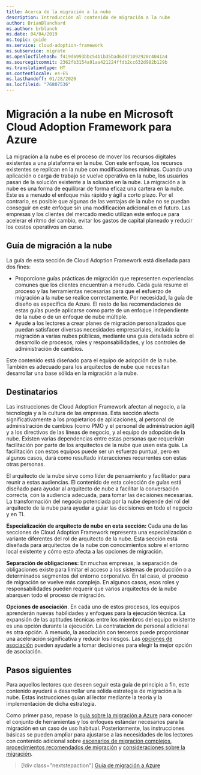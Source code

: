 ```yaml
---
title: Acerca de la migración a la nube
description: Introducción al contenido de migración a la nube
author: BrianBlanchard
ms.author: brblanch
ms.date: 04/04/2019
ms.topic: guide
ms.service: cloud-adoption-framework
ms.subservice: migrate
ms.openlocfilehash: f419d6993bbc54b1b35bad6d071092920c4041a4
ms.sourcegitcommit: 2362fb3154a91aa421224ffdb2cc632d982b129b
ms.translationtype: HT
ms.contentlocale: es-ES
ms.lasthandoff: 01/28/2020
ms.locfileid: "76807536"
---
```

# <a name="cloud-migration-in-the-microsoft-cloud-adoption-framework-for-azure"></a>Migración a la nube en Microsoft Cloud Adoption Framework para Azure

La migración a la nube es el proceso de mover los recursos digitales existentes a una plataforma en la nube. Con este enfoque, los recursos existentes se replican en la nube con modificaciones mínimas. Cuando una aplicación o carga de trabajo se vuelve operativa en la nube, los usuarios pasan de la solución existente a la solución en la nube. La migración a la nube es una forma de equilibrar de forma eficaz una cartera en la nube. Este es a menudo el enfoque más rápido y ágil a corto plazo. Por el contrario, es posible que algunas de las ventajas de la nube no se puedan conseguir en este enfoque sin una modificación adicional en el futuro. Las empresas y los clientes del mercado medio utilizan este enfoque para acelerar el ritmo del cambio, evitar los gastos de capital planeado y reducir los costos operativos en curso.

## <a name="cloud-migration-guidance"></a>Guía de migración a la nube

La guía de esta sección de Cloud Adoption Framework está diseñada para dos fines:

- Proporcione guías prácticas de migración que representen experiencias comunes que los clientes encuentran a menudo. Cada guía resume el proceso y las herramientas necesarias para que el esfuerzo de migración a la nube se realice correctamente. Por necesidad, la guía de diseño es específica de Azure. El resto de las recomendaciones de estas guías puede aplicarse como parte de un enfoque independiente de la nube o de un enfoque de nube múltiple.
- Ayude a los lectores a crear planes de migración personalizados que puedan satisfacer diversas necesidades empresariales, incluido la migración a varias nubes públicas, mediante una guía detallada sobre el desarrollo de procesos, roles y responsabilidades, y los controles de administración de cambios.

Este contenido está diseñado para el equipo de adopción de la nube. También es adecuado para los arquitectos de nube que necesitan desarrollar una base sólida en la migración a la nube.

## <a name="intended-audience"></a>Destinatarios

Las instrucciones de Cloud Adoption Framework afectan al negocio, a la tecnología y a la cultura de las empresas. Esta sección afecta significativamente a los propietarios de aplicaciones, al personal de administración de cambios (como PMO y el personal de administración ágil) y a los directivos de las líneas de negocio, y al equipo de adopción de la nube. Existen varias dependencias entre estas personas que requerirán facilitación por parte de los arquitectos de la nube que usen esta guía. La facilitación con estos equipos puede ser un esfuerzo puntual, pero en algunos casos, dará como resultado interacciones recurrentes con estas otras personas.

El arquitecto de la nube sirve como líder de pensamiento y facilitador para reunir a estas audiencias. El contenido de esta colección de guías está diseñado para ayudar al arquitecto de nube a facilitar la conversación correcta, con la audiencia adecuada, para tomar las decisiones necesarias. La transformación del negocio potenciada por la nube depende del rol del arquitecto de la nube para ayudar a guiar las decisiones en todo el negocio y en TI.

**Especialización de arquitecto de nube en esta sección:** Cada una de las secciones de Cloud Adoption Framework representa una especialización o variante diferentes del rol de arquitecto de la nube. Esta sección está diseñada para arquitectos de la nube con conocimientos sobre el entorno local existente y cómo esto afecta a las opciones de migración.

**Separación de obligaciones:** En muchas empresas, la separación de obligaciones existe para limitar el acceso a los sistemas de producción o a determinados segmentos del entorno corporativo. En tal caso, el proceso de migración se vuelve más complejo. En algunos casos, esos roles y responsabilidades pueden requerir que varios arquitectos de la nube abarquen todo el proceso de migración.

**Opciones de asociación**. En cada uno de estos procesos, los equipos aprenderán nuevas habilidades y enfoques para la ejecución técnica. La expansión de las aptitudes técnicas entre los miembros del equipo existente es una opción durante la ejecución. La contratación de personal adicional es otra opción. A menudo, la asociación con terceros puede proporcionar una aceleración significativa y reducir los riesgos. Las [opciones de asociación](./migration-considerations/assess/partnership-options.md) pueden ayudarle a tomar decisiones para elegir la mejor opción de asociación.

## <a name="next-steps"></a>Pasos siguientes

Para aquellos lectores que deseen seguir esta guía de principio a fin, este contenido ayudará a desarrollar una sólida estrategia de migración a la nube. Estas instrucciones guían al lector mediante la teoría y la implementación de dicha estrategia.

Como primer paso, repase la [guía sobre la migración a Azure](./azure-migration-guide/index.md) para conocer el conjunto de herramientas y los enfoques estándar necesarios para la migración en un caso de uso habitual. Posteriormente, las instrucciones básicas se pueden ampliar para ajustarse a las necesidades de los lectores con contenido adicional sobre [escenarios de migración complejos](./expanded-scope/index.md), [procedimientos recomendados de migración](./azure-best-practices/index.md) y [consideraciones sobre la migración](./migration-considerations/index.md).

> [!div class="nextstepaction"]
> [Guía de migración a Azure](./azure-migration-guide/index.md)
